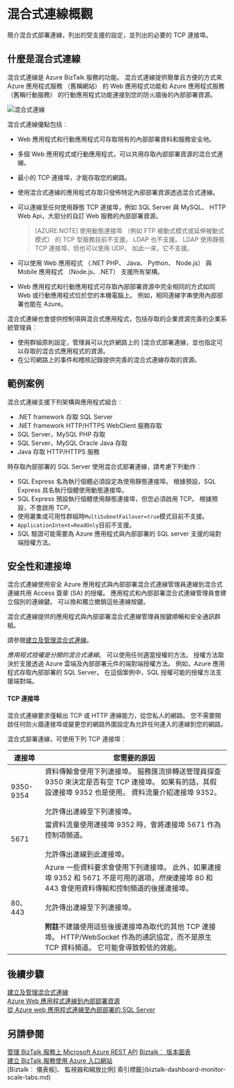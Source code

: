 <properties
    pageTitle="混合式連線概觀 |Microsoft Azure"
    description="深入了解混合式連線與安全性、 TCP 連接埠、 支援的設定。 MABS WABS。"
    services="biztalk-services"
    documentationCenter=""
    authors="MandiOhlinger"
    manager="erikre"
    editor=""/>

<tags
    ms.service="biztalk-services"
    ms.workload="integration"
    ms.tgt_pltfrm="na"
    ms.devlang="na"
    ms.topic="get-started-article"
    ms.date="10/18/2016"
    ms.author="ccompy"/>


# <a name="hybrid-connections-overview"></a>混合式連線概觀
簡介混合式部署連線，列出的受支援的設定，並列出的必要的 TCP 連接埠。


## <a name="what-is-a-hybrid-connection"></a>什麼是混合式連線

混合式連線是 Azure BizTalk 服務的功能。 混合式連線提供簡單且方便的方式來 Azure 應用程式服務 （舊稱網站） 的 Web 應用程式功能和 Azure 應用程式服務 （舊稱行動服務） 的行動應用程式功能連接到您的防火牆後的內部部署資源。

![混合式連線][HCImage]

混合式連線優點包括︰

- Web 應用程式和行動應用程式可存取現有的內部部署資料和服務安全地。
- 多個 Web 應用程式或行動應用程式，可以共用存取內部部署資源的混合式連線。
- 最小的 TCP 連接埠，才能存取您的網路。
- 使用混合式連線的應用程式存取只發佈特定內部部署資源透過混合式連線。
- 可以連線至任何使用靜態 TCP 連接埠，例如 SQL Server 與 MySQL、 HTTP Web Api，大部分的自訂 Web 服務的內部部署資源。

    > [AZURE.NOTE] 使用動態連接埠 （例如 FTP 被動式模式或延伸被動式模式） 的 TCP 型服務目前不支援。 LDAP 也不支援。 LDAP 使用靜態 TCP 連接埠，但也可以使用 UDP。 如此一來，它不支援。

- 可以使用 Web 應用程式 （.NET PHP、 Java、 Python、 Node.js） 與 Mobile 應用程式 （Node.js、.NET） 支援所有架構。
- Web 應用程式和行動應用程式可存取內部部署資源中完全相同的方式如同 Web 或行動應用程式位於您的本機電腦上。 例如，相同連線字串使用內部部署也能在 Azure。


混合式連線也會提供控制項與混合式應用程式，包括存取的企業資源完善的企業系統管理員︰

- 使用群組原則設定，管理員可以允許網路上的 [混合式部署連線，並也指定可以存取的混合式應用程式的資源。
- 在公司網路上的事件和稽核記錄提供完善的混合式連線存取的資源。


## <a name="example-scenarios"></a>範例案例

混合式連線支援下列架構與應用程式組合︰

- .NET framework 存取 SQL Server
- .NET framework HTTP/HTTPS WebClient 服務存取
- SQL Server，MySQL PHP 存取
- SQL Server，MySQL Oracle Java 存取
- Java 存取 HTTP/HTTPS 服務

時存取內部部署的 SQL Server 使用混合式部署連線，請考慮下列動作︰

- SQL Express 名為執行個體必須設定為使用靜態連接埠。 根據預設，SQL Express 具名執行個體使用動態連接埠。
- SQL Express 預設執行個體使用靜態連接埠，但您必須啟用 TCP。 根據預設，不會啟用 TCP。
- 使用叢集或可用性群組時`MultiSubnetFailover=true`模式目前不支援。
- `ApplicationIntent=ReadOnly`目前不支援。
- SQL 驗證可能需要為 Azure 應用程式與內部部署的 SQL server 支援的端對端授權方法。


## <a name="security-and-ports"></a>安全性和連接埠

混合式連線使用安全 Azure 應用程式與內部部署混合式連線管理員連線到混合式連線共用 Access 簽章 (SA) 的授權。 應用程式和內部部署混合式連線管理員會建立個別的連線鍵。 可以換和獨立撤銷這些連線按鍵。

混合式連線提供的應用程式與內部部署混合式連線管理員按鍵順暢和安全通訊群組。

請參閱[建立及管理混合式連線](integration-hybrid-connection-create-manage.md)。

*應用程式授權是分開的混合式連線*。 可以使用任何適當授權的方法。 授權方法取決於支援透過 Azure 雲端及內部部署元件的端對端授權方法。 例如，Azure 應用程式存取內部部署的 SQL Server。 在這個案例中，SQL 授權可能的授權方法支援端對端。

#### <a name="tcp-ports"></a>TCP 連接埠
混合式連線要求僅輸出 TCP 或 HTTP 連線能力，從您私人的網路。 您不需要開啟任何防火牆連接埠或變更您的網路外圍設定為允許任何連入的連線到您的網路。

混合式部署連線，可使用下列 TCP 連接埠︰

連接埠 | 您需要的原因
--- | ---
9350-9354 | 資料傳輸會使用下列連接埠。 服務匯流排轉送管理員探查 9350 來決定是否有空 TCP 連接埠。 如果有的話，其假設連接埠 9352 也是使用。 資料流量介紹連接埠 9352。 <br/><br/>允許傳出連線至下列連接埠。
5671 | 當資料流量使用連接埠 9352 時，會將連接埠 5671 作為控制項頻道。 <br/><br/>允許傳出連線到此連接埠。
80、 443 | Azure 一些資料要求會使用下列連接埠。 此外，如果連接埠 9352 和 5671 不是可用的選項，*然後*連接埠 80 和 443 會使用資料傳輸和控制頻道的後援連接埠。<br/><br/>允許傳出連線至下列連接埠。 <br/><br/>**附註**不建議使用這些後援連接埠為取代的其他 TCP 連接埠。 HTTP/WebSocket 作為的通訊協定，而不是原生 TCP 資料頻道。 它可能會導致較低的效能。



## <a name="next-steps"></a>後續步驟

[建立及管理混合式連線](integration-hybrid-connection-create-manage.md)<br/>
[Azure Web 應用程式連線到內部部署資源](../app-service-web/web-sites-hybrid-connection-get-started.md)<br/>
[從 Azure web 應用程式連線至內部部署的 SQL Server](../app-service-web/web-sites-hybrid-connection-connect-on-premises-sql-server.md)<br/>


## <a name="see-also"></a>另請參閱

[管理 BizTalk 服務上 Microsoft Azure REST API](http://msdn.microsoft.com/library/azure/dn232347.aspx)
[Biztalk︰ 版本圖表](biztalk-editions-feature-chart.md)<br/>
[建立 BizTalk 服務使用 Azure 入口網站](biztalk-provision-services.md)<br/>
[Biztalk︰ 儀表板]、 監視器和縮放比例] 索引標籤](biztalk-dashboard-monitor-scale-tabs.md)<br/>

[HCImage]: ./media/integration-hybrid-connection-overview/WABS_HybridConnectionImage.png
[HybridConnectionTab]: ./media/integration-hybrid-connection-overview/WABS_HybridConnectionTab.png
[HCOnPremSetup]: ./media/integration-hybrid-connection-overview/WABS_HybridConnectionOnPremSetup.png
[HCManageConnection]: ./media/integration-hybrid-connection-overview/WABS_HybridConnectionManageConn.png
